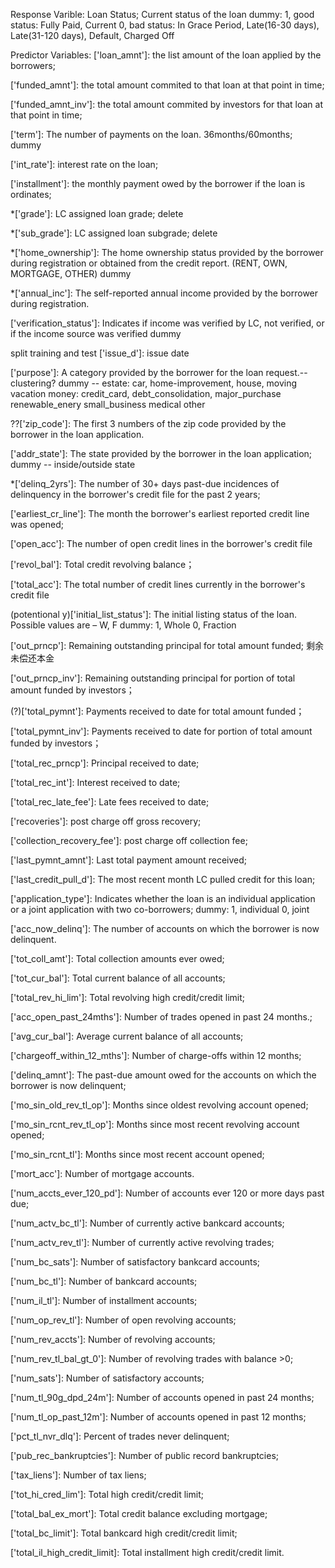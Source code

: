 Response Varible: Loan Status; Current status of the loan
                  dummy: 1, good status: Fully Paid, Current
                         0, bad status: In Grace Period, Late(16-30 days), Late(31-120 days), Default, Charged Off

Predictor Variables: 
['loan_amnt']: the list amount of the loan applied by the borrowers;

['funded_amnt']: the total amount commited to that loan at that point in time;

['funded_amnt_inv']: the total amount commited by investors for that loan at that point in time;

['term']: The number of payments on the loan. 36months/60months;
dummy

['int_rate']: interest rate on the loan;

['installment']: the monthly payment owed by the borrower if the loan is ordinates;

*['grade']: LC assigned loan grade;
delete

*['sub_grade']: LC assigned loan subgrade;
delete

*['home_ownership']: The home ownership status provided by the borrower during registration or obtained from the credit report. (RENT, OWN, MORTGAGE, OTHER)
dummy

*['annual_inc']: The self-reported annual income provided by the borrower during registration.

['verification_status']: Indicates if income was verified by LC, not verified, or if the income source was verified
dummy

split training and test ['issue_d']: issue date

['purpose']: A category provided by the borrower for the loan request.--clustering?
dummy -- estate: car, home-improvement, house, moving
         vacation
         money: credit_card, debt_consolidation, major_purchase
         renewable_enery
         small_business
         medical
         other

??['zip_code']: The first 3 numbers of the zip code provided by the borrower in the loan application.

['addr_state']: The state provided by the borrower in the loan application;
dummy -- inside/outside state

*['delinq_2yrs']: The number of 30+ days past-due incidences of delinquency in the borrower's credit file for the past 2 years;

['earliest_cr_line']: The month the borrower's earliest reported credit line was opened;

['open_acc']: The number of open credit lines in the borrower's credit file

['revol_bal']: Total credit revolving balance；

['total_acc']: The total number of credit lines currently in the borrower's credit file

(potentional y)['initial_list_status']: The initial listing status of the loan. Possible values are – W, F
dummy: 1, Whole
       0, Fraction

['out_prncp']: Remaining outstanding principal for total amount funded; 剩余未偿还本金

['out_prncp_inv']: Remaining outstanding principal for portion of total amount funded by investors；

(?)['total_pymnt']: Payments received to date for total amount funded；

['total_pymnt_inv']: Payments received to date for portion of total amount funded by investors；

['total_rec_prncp']: Principal received to date;

['total_rec_int']: Interest received to date;

['total_rec_late_fee']: Late fees received to date;

['recoveries']: post charge off gross recovery;

['collection_recovery_fee']: post charge off collection fee;

['last_pymnt_amnt']: Last total payment amount received;

['last_credit_pull_d']: The most recent month LC pulled credit for this loan;

['application_type']: Indicates whether the loan is an individual application or a joint application with two co-borrowers;
dummy: 1, individual
       0, joint

['acc_now_delinq']: The number of accounts on which the borrower is now delinquent.

['tot_coll_amt']: Total collection amounts ever owed;

['tot_cur_bal']: Total current balance of all accounts;

['total_rev_hi_lim']: Total revolving high credit/credit limit;

['acc_open_past_24mths']: Number of trades opened in past 24 months.;

['avg_cur_bal']: Average current balance of all accounts;

['chargeoff_within_12_mths']: Number of charge-offs within 12 months;

['delinq_amnt']: The past-due amount owed for the accounts on which the borrower is now delinquent;

['mo_sin_old_rev_tl_op']: Months since oldest revolving account opened;

['mo_sin_rcnt_rev_tl_op']: Months since most recent revolving account opened;

['mo_sin_rcnt_tl']: Months since most recent account opened;

['mort_acc']: Number of mortgage accounts.

['num_accts_ever_120_pd']: Number of accounts ever 120 or more days past due;

['num_actv_bc_tl']: Number of currently active bankcard accounts;

['num_actv_rev_tl']: Number of currently active revolving trades;

['num_bc_sats']: Number of satisfactory bankcard accounts;

['num_bc_tl']: Number of bankcard accounts;

['num_il_tl']: Number of installment accounts;

['num_op_rev_tl']: Number of open revolving accounts;

['num_rev_accts']: Number of revolving accounts;

['num_rev_tl_bal_gt_0']: Number of revolving trades with balance >0;

['num_sats']: Number of satisfactory accounts;

['num_tl_90g_dpd_24m']: Number of accounts opened in past 24 months;

['num_tl_op_past_12m']: Number of accounts opened in past 12 months;

['pct_tl_nvr_dlq']: Percent of trades never delinquent;

['pub_rec_bankruptcies']: Number of public record bankruptcies;

['tax_liens']: Number of tax liens;

['tot_hi_cred_lim']: Total high credit/credit limit;

['total_bal_ex_mort']: Total credit balance excluding mortgage;

['total_bc_limit']: Total bankcard high credit/credit limit;

['total_il_high_credit_limit]: Total installment high credit/credit limit.

